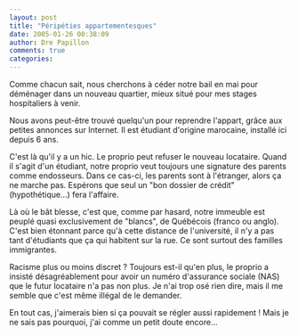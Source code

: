 ```yaml
---
layout: post
title: "Péripéties appartementesques"
date: 2005-01-26 00:38:09
author: Dre Papillon
comments: true
categories: 
---
```



Comme chacun sait, nous cherchons à céder notre bail en mai pour déménager dans un nouveau quartier, mieux situé pour mes stages hospitaliers à venir.

Nous avons peut-être trouvé quelqu'un pour reprendre l'appart, grâce aux petites annonces sur Internet.  Il est étudiant d'origine marocaine, installé ici depuis 6 ans.

C'est là qu'il y a un hic.  Le proprio peut refuser le nouveau locataire.  Quand il s'agit d'un étudiant, notre proprio veut toujours une signature des parents comme endosseurs.  Dans ce cas-ci, les parents sont à l'étranger, alors ça ne marche pas.  Espérons que seul un "bon dossier de crédit" (hypothétique...) fera l'affaire.

Là où le bât blesse, c'est que, comme par hasard, notre immeuble est peuplé quasi exclusivement de "blancs", de Québécois (franco ou anglo).  C'est bien étonnant parce qu'à cette distance de l'université, il n'y a pas tant d'étudiants que ça qui habitent sur la rue.  Ce sont surtout des familles immigrantes.

Racisme plus ou moins discret ?  Toujours est-il qu'en plus, le proprio a insisté désagréablement pour avoir un numéro d'assurance sociale (NAS) que le futur locataire n'a pas non plus.  Je n'ai trop osé rien dire, mais il me semble que c'est même illégal de le demander.

En tout cas, j'aimerais bien si ça pouvait se régler aussi rapidement !  Mais je ne sais pas pourquoi, j'ai comme un petit doute encore...